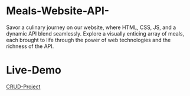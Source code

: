 # Meals-Website-API-
Savor a culinary journey on our website, where HTML, CSS, JS, and a dynamic API blend seamlessly. Explore a visually enticing array of meals, each brought to life through the power of web technologies and the richness of the API.
# Live-Demo
[CRUD-Project](https://menna-elsallamy.github.io/Meals-Website-API-/)
